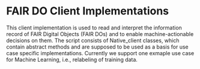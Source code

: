 # FAIR DO Client Implementations

This client implementation is used to read and interpret the information record of FAIR Digital Objects (FAIR DOs) and to enable machine-actionable decisions on them. The script consists of Native_client classes, which contain abstract methods and are supposed to be used as a basis for use case specific implementations. Currently we support one exmaple use case for Machine Learning, i.e., relabeling of training data.

